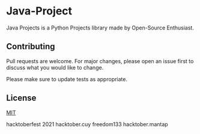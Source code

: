 # Java-Project

Java Projects is a Python Projects library made by Open-Source Enthusiast.


## Contributing
Pull requests are welcome. For major changes, please open an issue first to discuss what you would like to change.

Please make sure to update tests as appropriate.

## License
[MIT](https://choosealicense.com/licenses/mit/)

hacktoberfest 2021
hacktober.cuy
freedom133
hacktober.mantap
